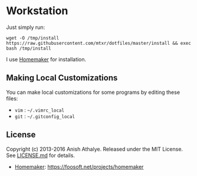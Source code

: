 Workstation
========
Just simply run:

```shellscript
wget -O /tmp/install https://raw.githubusercontent.com/mtxr/dotfiles/master/install && exec bash /tmp/install
```

I use [Homemaker](https://foosoft.net/projects/homemaker) for installation.

Making Local Customizations
---------------------------

You can make local customizations for some programs by editing these files:

* `vim` : `~/.vimrc_local`
* `git` : `~/.gitconfig_local`

License
-------

Copyright (c) 2013-2016 Anish Athalye. Released under the MIT License. See [LICENSE.md](LICENSE.md) for details.

* [Homemaker](https://foosoft.net/projects/homemaker): https://foosoft.net/projects/homemaker
